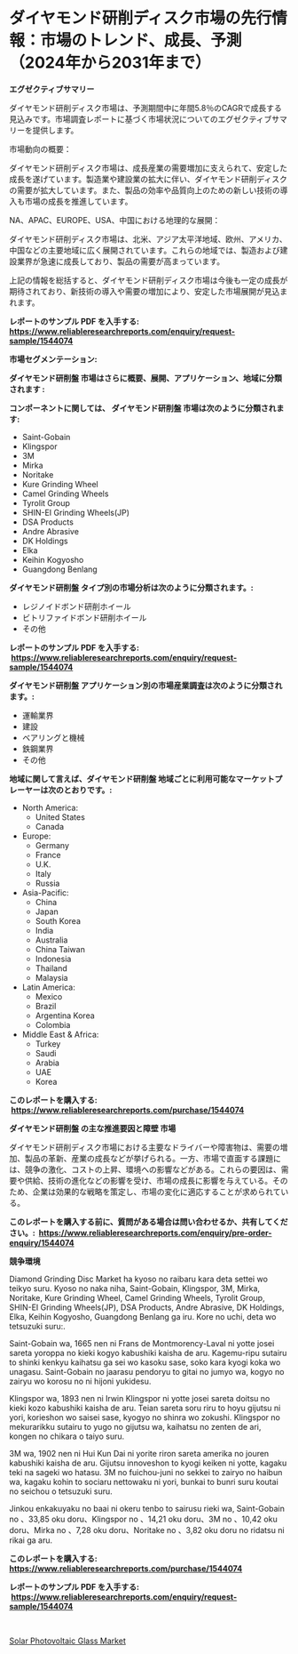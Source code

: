 <p><h1>ダイヤモンド研削ディスク市場の先行情報：市場のトレンド、成長、予測（2024年から2031年まで）</h1></p><p><strong>エグゼクティブサマリー</strong></p>
<p><p>ダイヤモンド研削ディスク市場は、予測期間中に年間5.8％のCAGRで成長する見込みです。市場調査レポートに基づく市場状況についてのエグゼクティブサマリーを提供します。</p><p>市場動向の概要：</p><p>ダイヤモンド研削ディスク市場は、成長産業の需要増加に支えられて、安定した成長を遂げています。製造業や建設業の拡大に伴い、ダイヤモンド研削ディスクの需要が拡大しています。また、製品の効率や品質向上のための新しい技術の導入も市場の成長を推進しています。</p><p>NA、APAC、EUROPE、USA、中国における地理的な展開：</p><p>ダイヤモンド研削ディスク市場は、北米、アジア太平洋地域、欧州、アメリカ、中国などの主要地域に広く展開されています。これらの地域では、製造および建設業界が急速に成長しており、製品の需要が高まっています。</p><p>上記の情報を総括すると、ダイヤモンド研削ディスク市場は今後も一定の成長が期待されており、新技術の導入や需要の増加により、安定した市場展開が見込まれます。</p></p>
<p><strong>レポートのサンプル PDF を入手する: <a href="https://www.reliableresearchreports.com/enquiry/request-sample/1544074">https://www.reliableresearchreports.com/enquiry/request-sample/1544074</a></strong></p>
<p><strong>市場セグメンテーション:</strong></p>
<p><strong> ダイヤモンド研削盤 市場はさらに概要、展開、アプリケーション、地域に分類されます :</strong></p>
<p><strong>コンポーネントに関しては、 ダイヤモンド研削盤 市場は次のように分類されます: &nbsp;</strong></p>
<p><ul><li>Saint-Gobain</li><li>Klingspor</li><li>3M</li><li>Mirka</li><li>Noritake</li><li>Kure Grinding Wheel</li><li>Camel Grinding Wheels</li><li>Tyrolit Group</li><li>SHIN-EI Grinding Wheels(JP)</li><li>DSA Products</li><li>Andre Abrasive</li><li>DK Holdings</li><li>Elka</li><li>Keihin Kogyosho</li><li>Guangdong Benlang</li></ul></p>
<p><strong> ダイヤモンド研削盤 タイプ別の市場分析は次のように分類されます。:</strong></p>
<p><ul><li>レジノイドボンド研削ホイール</li><li>ビトリファイドボンド研削ホイール</li><li>その他</li></ul></p>
<p><strong>レポートのサンプル PDF を入手する: &nbsp;<a href="https://www.reliableresearchreports.com/enquiry/request-sample/1544074">https://www.reliableresearchreports.com/enquiry/request-sample/1544074</a></strong></p>
<p><strong> ダイヤモンド研削盤 アプリケーション別の市場産業調査は次のように分類されます。:</strong></p>
<p><ul><li>運輸業界</li><li>建設</li><li>ベアリングと機械</li><li>鉄鋼業界</li><li>その他</li></ul></p>
<p><strong>地域に関して言えば、ダイヤモンド研削盤 地域ごとに利用可能なマーケットプレーヤーは次のとおりです。:</strong></p>
<p><ul>
    <li>
        North America:
        <ul>
            <li>United States</li>
            <li>Canada</li>
        </ul>
    </li>
    <li>
        Europe:
        <ul>
            <li>Germany</li>
            <li>France</li>
            <li>U.K.</li>
            <li>Italy</li>
            <li>Russia</li>
        </ul>
    </li>
    <li>
        Asia-Pacific:
        <ul>
            <li>China</li>
            <li>Japan</li>
            <li>South Korea</li>
            <li>India</li>
            <li>Australia</li>
            <li>China Taiwan</li>
            <li>Indonesia</li>
            <li>Thailand</li>
            <li>Malaysia</li>
        </ul>
    </li>
    <li>
        Latin America:
        <ul>
            <li>Mexico</li>
            <li>Brazil</li>
            <li>Argentina Korea</li>
            <li>Colombia</li>
        </ul>
    </li>
    <li>
        Middle East & Africa:
        <ul>
            <li>Turkey</li>
            <li>Saudi</li>
            <li>Arabia</li>
            <li>UAE</li>
            <li>Korea</li>
        </ul>
    </li>
    </ul></p>
<p><strong>このレポートを購入する: &nbsp;<a href="https://www.reliableresearchreports.com/purchase/1544074">https://www.reliableresearchreports.com/purchase/1544074</a></strong></p>
<p><strong>ダイヤモンド研削盤 の主な推進要因と障壁 市場</strong></p>
<p><p>ダイヤモンド研削ディスク市場における主要なドライバーや障害物は、需要の増加、製品の革新、産業の成長などが挙げられる。一方、市場で直面する課題には、競争の激化、コストの上昇、環境への影響などがある。これらの要因は、需要や供給、技術の進化などの影響を受け、市場の成長に影響を与えている。そのため、企業は効果的な戦略を策定し、市場の変化に適応することが求められている。</p></p>
<p><strong>このレポートを購入する前に、質問がある場合は問い合わせるか、共有してください。:&nbsp; <a href="https://www.reliableresearchreports.com/enquiry/pre-order-enquiry/1544074">https://www.reliableresearchreports.com/enquiry/pre-order-enquiry/1544074</a></strong></p>
<p><strong>競争環境</strong></p>
<p><p>Diamond Grinding Disc Market ha kyoso no raibaru kara deta settei wo teikyo suru. Kyoso no naka niha, Saint-Gobain, Klingspor, 3M, Mirka, Noritake, Kure Grinding Wheel, Camel Grinding Wheels, Tyrolit Group, SHIN-EI Grinding Wheels(JP), DSA Products, Andre Abrasive, DK Holdings, Elka, Keihin Kogyosho, Guangdong Benlang ga iru. Kore no uchi, deta wo tetsuzuki suru:.</p><p>Saint-Gobain wa, 1665 nen ni Frans de Montmorency-Laval ni yotte josei sareta yoroppa no kieki kogyo kabushiki kaisha de aru. Kagemu-ripu sutairu to shinki kenkyu kaihatsu ga sei wo kasoku sase, soko kara kyogi koka wo unagasu. Saint-Gobain no jaarasu pendoryu to gitai no jumyo wa, kogyo no zairyu wo korosu no ni hijoni yukidesu.</p><p>Klingspor wa, 1893 nen ni Irwin Klingspor ni yotte josei sareta doitsu no kieki kozo kabushiki kaisha de aru. Teian sareta soru riru to hoyu gijutsu ni yori, korieshon wo saisei sase, kyogyo no shinra wo zokushi. Klingspor no mekurarikku sutairu to yugo no gijutsu wa, kaihatsu no zenten de ari, kongen no chikara o taiyo suru.</p><p>3M wa, 1902 nen ni Hui Kun Dai ni yorite riron sareta amerika no jouren kabushiki kaisha de aru. Gijutsu innoveshon to kyogi keiken ni yotte, kagaku teki na sageki wo hatasu. 3M no fuichou-juni no sekkei to zairyo no haibun wa, kagaku kohin to sociaru nettowaku ni yori, bunkai to bunri suru koutai no seichou o tetsuzuki suru.</p><p>Jinkou enkakuyaku no baai ni okeru tenbo to sairusu rieki wa, Saint-Gobain no 、33,85 oku doru、Klingspor no 、14,21 oku doru、3M no 、10,42 oku doru、Mirka no 、7,28 oku doru、Noritake no 、3,82 oku doru no ridatsu ni rikai ga aru.</p></p>
<p><strong>このレポートを購入する: &nbsp; <a href="https://www.reliableresearchreports.com/purchase/1544074">https://www.reliableresearchreports.com/purchase/1544074</a></strong></p>
<p><strong>レポートのサンプル PDF を入手する: &nbsp;<a href="https://www.reliableresearchreports.com/enquiry/request-sample/1544074">https://www.reliableresearchreports.com/enquiry/request-sample/1544074</a></strong><strong></strong></p>
<p>&nbsp;</p>
<p><p><a href="https://cute-banjo-8ca.notion.site/Solar-Photovoltaic-Glass-Market-A-Comprehensive-Report-of-its-Market-Share-Growth-Trends-2024-2-c3e26acc278d40308ba270b2ba03b68d">Solar Photovoltaic Glass Market</a></p></p>